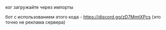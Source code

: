 ког загружайте через импорты

бот с использованием этого кода - https://discord.gg/zD7MmtXPcs (это точно не реклама сервера)
